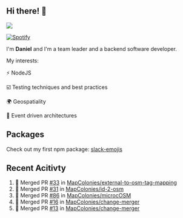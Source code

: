 ## Hi there! 👋

<p>
  <img src="https://github-readme-stats.vercel.app/api?username=syncush&theme=tokyonight">
</p>

[![Spotify](https://novatorem-rust.vercel.app/api/spotify)](https://open.spotify.com/user/syncush)

I'm **Daniel** and I'm a team leader and a backend software developer.

My interests:

⚡ NodeJS

☑️ Testing techniques and best practices

🌍 Geospatiality

🧠 Event driven architectures

## Packages
Check out my first npm package: [slack-emojis](https://www.npmjs.com/package/slack-emojis)

## Recent Acitivty
<!--START_SECTION:activity-->
1. 🎉 Merged PR [#33](https://github.com/MapColonies/external-to-osm-tag-mapping/pull/33) in [MapColonies/external-to-osm-tag-mapping](https://github.com/MapColonies/external-to-osm-tag-mapping)
2. 🎉 Merged PR [#31](https://github.com/MapColonies/id-2-osm/pull/31) in [MapColonies/id-2-osm](https://github.com/MapColonies/id-2-osm)
3. 🎉 Merged PR [#86](https://github.com/MapColonies/microcOSM/pull/86) in [MapColonies/microcOSM](https://github.com/MapColonies/microcOSM)
4. 🎉 Merged PR [#16](https://github.com/MapColonies/change-merger/pull/16) in [MapColonies/change-merger](https://github.com/MapColonies/change-merger)
5. 🎉 Merged PR [#13](https://github.com/MapColonies/change-merger/pull/13) in [MapColonies/change-merger](https://github.com/MapColonies/change-merger)
<!--END_SECTION:activity-->
